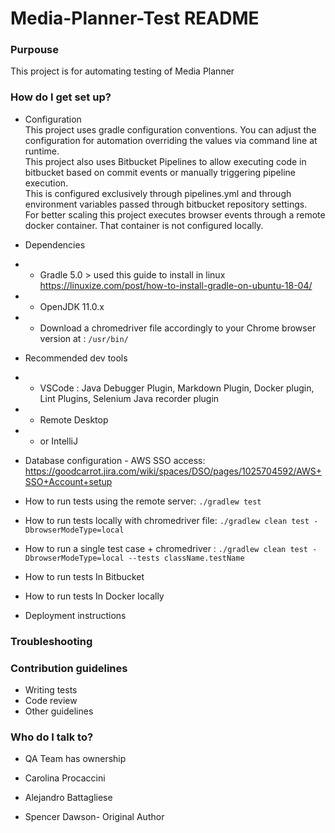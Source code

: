 # Media-Planner-Test README #

### Purpouse ###

This project is for automating testing of Media Planner

### How do I get set up? ###

* Configuration  
This project uses gradle configuration conventions. You can adjust the configuration for automation overriding the values via command line at runtime.  
  This project also uses Bitbucket Pipelines to allow executing code in bitbucket based on commit events or manually triggering pipeline execution.   
  This is configured exclusively through pipelines.yml and through environment variables passed through bitbucket repository settings.  
  For better scaling this project executes browser events through a remote docker container. That container is not configured locally.  
  
    
* Dependencies
* * Gradle 5.0 > used this guide to install in linux https://linuxize.com/post/how-to-install-gradle-on-ubuntu-18-04/
* * OpenJDK 11.0.x  
* * Download a chromedriver file accordingly to your Chrome browser version at : `/usr/bin/`  
    

* Recommended dev tools
* * VSCode : Java Debugger Plugin, Markdown Plugin, Docker plugin, Lint Plugins, Selenium Java recorder plugin
* * Remote Desktop
* * or IntelliJ     
    
    
* Database configuration - AWS SSO access: https://goodcarrot.jira.com/wiki/spaces/DSO/pages/1025704592/AWS+SSO+Account+setup
* How to run tests using the remote server: `./gradlew test ` 
* How to run tests locally with chromedriver file: `./gradlew clean test -DbrowserModeType=local`
* How to run a single test case + chromedriver : `./gradlew clean test -DbrowserModeType=local --tests className.testName`
* How to run tests In Bitbucket
* How to run tests In Docker locally
* Deployment instructions

### Troubleshooting ###

### Contribution guidelines ###

* Writing tests
* Code review
* Other guidelines

### Who do I talk to? ###

* QA Team has ownership  

  
* Carolina Procaccini  
* Alejandro Battagliese   
* Spencer Dawson- Original Author